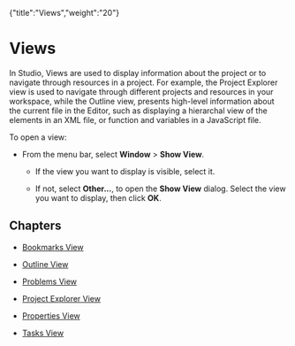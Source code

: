 {"title":"Views","weight":"20"} 

# Views

In Studio, Views are used to display information about the project or to navigate through resources in a project. For example, the Project Explorer view is used to navigate through different projects and resources in your workspace, while the Outline view, presents high-level information about the current file in the Editor, such as displaying a hierarchal view of the elements in an XML file, or function and variables in a JavaScript file.

To open a view:

*   From the menu bar, select **Window** > **Show View**.
    
    *   If the view you want to display is visible, select it.
        
    *   If not, select **Other...**, to open the **Show View** dialog. Select the view you want to display, then click **OK**.
        

## Chapters

*   [Bookmarks View](/docs/appc/Axway_Appcelerator_Studio/Axway_Appcelerator_Studio_Guide/Basic_Concepts/Views/Bookmarks_View/)
    
*   [Outline View](/docs/appc/Axway_Appcelerator_Studio/Axway_Appcelerator_Studio_Guide/Basic_Concepts/Views/Outline_View/)
    
*   [Problems View](/docs/appc/Axway_Appcelerator_Studio/Axway_Appcelerator_Studio_Guide/Basic_Concepts/Views/Problems_View/)
    
*   [Project Explorer View](/docs/appc/Axway_Appcelerator_Studio/Axway_Appcelerator_Studio_Guide/Basic_Concepts/Views/Project_Explorer_View/)
    
*   [Properties View](/docs/appc/Axway_Appcelerator_Studio/Axway_Appcelerator_Studio_Guide/Basic_Concepts/Views/Properties_View/)
    
*   [Tasks View](/docs/appc/Axway_Appcelerator_Studio/Axway_Appcelerator_Studio_Guide/Basic_Concepts/Views/Tasks_View/)